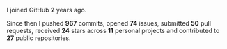 I joined GitHub **2** years ago.

Since then I pushed **967** commits, opened **74** issues, submitted **50** pull requests, received **24** stars across **11** personal projects and contributed to **27** public repositories.

